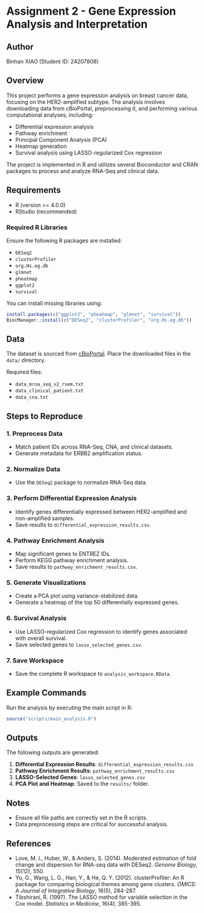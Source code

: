 # Assignment 2 - Gene Expression Analysis and Interpretation

## Author
Binhan XIAO (Student ID: 24207808)

## Overview
This project performs a gene expression analysis on breast cancer data, focusing on the HER2-amplified subtype. The analysis involves downloading data from cBioPortal, preprocessing it, and performing various computational analyses, including:

- Differential expression analysis
- Pathway enrichment
- Principal Component Analysis (PCA)
- Heatmap generation
- Survival analysis using LASSO-regularized Cox regression

The project is implemented in R and utilizes several Bioconductor and CRAN packages to process and analyze RNA-Seq and clinical data.



## Requirements
- R (version >= 4.0.0)
- RStudio (recommended)

### Required R Libraries
Ensure the following R packages are installed:
- `DESeq2`
- `clusterProfiler`
- `org.Hs.eg.db`
- `glmnet`
- `pheatmap`
- `ggplot2`
- `survival`

You can install missing libraries using:
```R
install.packages(c("ggplot2", "pheatmap", "glmnet", "survival"))
BiocManager::install(c("DESeq2", "clusterProfiler", "org.Hs.eg.db"))
```

## Data
The dataset is sourced from [cBioPortal](https://www.cbioportal.org/study/summary?id=brca_tcga_pan_can_atlas_2018). Place the downloaded files in the `data/` directory.

Required files:
- `data_mrna_seq_v2_rsem.txt`
- `data_clinical_patient.txt`
- `data_cna.txt`

## Steps to Reproduce

### 1. Preprocess Data
- Match patient IDs across RNA-Seq, CNA, and clinical datasets.
- Generate metadata for ERBB2 amplification status.

### 2. Normalize Data
- Use the `DESeq2` package to normalize RNA-Seq data.

### 3. Perform Differential Expression Analysis
- Identify genes differentially expressed between HER2-amplified and non-amplified samples.
- Save results to `differential_expression_results.csv`.

### 4. Pathway Enrichment Analysis
- Map significant genes to ENTREZ IDs.
- Perform KEGG pathway enrichment analysis.
- Save results to `pathway_enrichment_results.csv`.

### 5. Generate Visualizations
- Create a PCA plot using variance-stabilized data.
- Generate a heatmap of the top 50 differentially expressed genes.

### 6. Survival Analysis
- Use LASSO-regularized Cox regression to identify genes associated with overall survival.
- Save selected genes to `lasso_selected_genes.csv`.

### 7. Save Workspace
- Save the complete R workspace to `analysis_workspace.RData`.

## Example Commands
Run the analysis by executing the main script in R:
```R
source("scripts/main_analysis.R")
```

## Outputs
The following outputs are generated:
1. **Differential Expression Results**: `differential_expression_results.csv`
2. **Pathway Enrichment Results**: `pathway_enrichment_results.csv`
3. **LASSO-Selected Genes**: `lasso_selected_genes.csv`
4. **PCA Plot and Heatmap**: Saved to the `results/` folder.

## Notes
- Ensure all file paths are correctly set in the R scripts.
- Data preprocessing steps are critical for successful analysis.

## References
- Love, M. I., Huber, W., & Anders, S. (2014). Moderated estimation of fold change and dispersion for RNA-seq data with DESeq2. *Genome Biology*, 15(12), 550.
- Yu, G., Wang, L. G., Han, Y., & He, Q. Y. (2012). clusterProfiler: An R package for comparing biological themes among gene clusters. *OMICS: A Journal of Integrative Biology*, 16(5), 284-287.
- Tibshirani, R. (1997). The LASSO method for variable selection in the Cox model. *Statistics in Medicine*, 16(4), 385-395.

